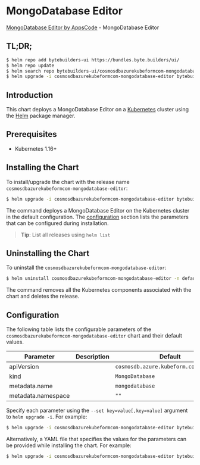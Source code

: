 # MongoDatabase Editor

[MongoDatabase Editor by AppsCode](https://byte.builders) - MongoDatabase Editor

## TL;DR;

```bash
$ helm repo add bytebuilders-ui https://bundles.byte.builders/ui/
$ helm repo update
$ helm search repo bytebuilders-ui/cosmosdbazurekubeformcom-mongodatabase-editor --version=v0.4.16
$ helm upgrade -i cosmosdbazurekubeformcom-mongodatabase-editor bytebuilders-ui/cosmosdbazurekubeformcom-mongodatabase-editor -n default --create-namespace --version=v0.4.16
```

## Introduction

This chart deploys a MongoDatabase Editor on a [Kubernetes](http://kubernetes.io) cluster using the [Helm](https://helm.sh) package manager.

## Prerequisites

- Kubernetes 1.16+

## Installing the Chart

To install/upgrade the chart with the release name `cosmosdbazurekubeformcom-mongodatabase-editor`:

```bash
$ helm upgrade -i cosmosdbazurekubeformcom-mongodatabase-editor bytebuilders-ui/cosmosdbazurekubeformcom-mongodatabase-editor -n default --create-namespace --version=v0.4.16
```

The command deploys a MongoDatabase Editor on the Kubernetes cluster in the default configuration. The [configuration](#configuration) section lists the parameters that can be configured during installation.

> **Tip**: List all releases using `helm list`

## Uninstalling the Chart

To uninstall the `cosmosdbazurekubeformcom-mongodatabase-editor`:

```bash
$ helm uninstall cosmosdbazurekubeformcom-mongodatabase-editor -n default
```

The command removes all the Kubernetes components associated with the chart and deletes the release.

## Configuration

The following table lists the configurable parameters of the `cosmosdbazurekubeformcom-mongodatabase-editor` chart and their default values.

|     Parameter      | Description |                      Default                      |
|--------------------|-------------|---------------------------------------------------|
| apiVersion         |             | <code>cosmosdb.azure.kubeform.com/v1alpha1</code> |
| kind               |             | <code>MongoDatabase</code>                        |
| metadata.name      |             | <code>mongodatabase</code>                        |
| metadata.namespace |             | <code>""</code>                                   |


Specify each parameter using the `--set key=value[,key=value]` argument to `helm upgrade -i`. For example:

```bash
$ helm upgrade -i cosmosdbazurekubeformcom-mongodatabase-editor bytebuilders-ui/cosmosdbazurekubeformcom-mongodatabase-editor -n default --create-namespace --version=v0.4.16 --set apiVersion=cosmosdb.azure.kubeform.com/v1alpha1
```

Alternatively, a YAML file that specifies the values for the parameters can be provided while
installing the chart. For example:

```bash
$ helm upgrade -i cosmosdbazurekubeformcom-mongodatabase-editor bytebuilders-ui/cosmosdbazurekubeformcom-mongodatabase-editor -n default --create-namespace --version=v0.4.16 --values values.yaml
```
